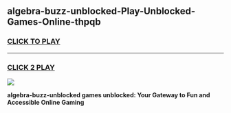 
## algebra-buzz-unblocked-Play-Unblocked-Games-Online-thpqb
<h3>
<a href="https://premium76.site?title=algebra-buzz-unblocked&ref=25A">CLICK TO PLAY</a></h3>
<hr>

<h3>
<a href="https://premium76.site?title=algebra-buzz-unblocked&ref=25A">CLICK 2 PLAY</a>
  
</h3>

<a href="https://premium76.site?title=algebra-buzz-unblocked&ref=25A"><img src="https://clearcache.store/games.png"></a>


**algebra-buzz-unblocked games unblocked: Your Gateway to Fun and Accessible Online Gaming**
